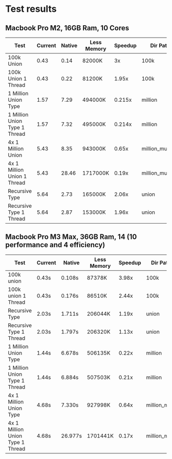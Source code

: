 # Test results

## Macbook Pro M2, 16GB Ram, 10 Cores

| Test                          | Current | Native | Less Memory | Speedup | Dir Path         |
|-------------------------------|---------|--------|-------------|---------|------------------|
| 100k Union                    | 0.43    | 0.14   | 82000K      | 3x      | 100k             |
| 100k Union 1 Thread           | 0.43    | 0.22   | 81200K      | 1.95x   | 100k             |
| 1 Million Union Type          | 1.57    | 7.29   | 494000K     | 0.215x  | million          |
| 1 Million Union Type 1 Thread | 1.57    | 7.32   | 495000K     | 0.214x  | million          |
| 4x 1 Million Union            | 5.43    | 8.35   | 943000K     | 0.65x   | million_multiple |
| 4x 1 Million Union 1 Thread   | 5.43    | 28.46  | 1717000K    | 0.19x   | million_multiple |
| Recursive Type                | 5.64    | 2.73   | 165000K     | 2.06x   | union            |
| Recursive Type 1 Thread       | 5.64    | 2.87   | 153000K     | 1.96x   | union            |

## Macbook Pro M3 Max, 36GB Ram, 14 (10 performance and 4 efficiency)

| Test                                | Current | Native   | Less Memory   | Speedup | Dir Path             |
| ----------------------------------- | ------- | -------- | ------------- | ------- | -------------------- |
| 100k union                          | 0.43s   | 0.108s   | 87378K        | 3.98x   | 100k                 |
| 100k union 1 Thread                 | 0.43s   | 0.176s   | 86510K        | 2.44x   | 100k                 |
| Recursive Type                      | 2.03s   | 1.711s   | 206044K       | 1.19x   | union                |
| Recursive Type 1 Thread             | 2.03s   | 1.797s   | 206320K       | 1.13x   | union                |
| 1 Million Union Type                | 1.44s   | 6.678s   | 506135K       | 0.22x   | million              |
| 1 Million Union Type 1 Thread       | 1.44s   | 6.884s   | 507503K       | 0.21x   | million              |
| 4x 1 Million Union Type             | 4.68s   | 7.330s   | 927998K       | 0.64x   | million_multi        |
| 4x 1 Million Union Type 1 Thread    | 4.68s   | 26.977s  | 1701441K      | 0.17x   | million_multi        |
